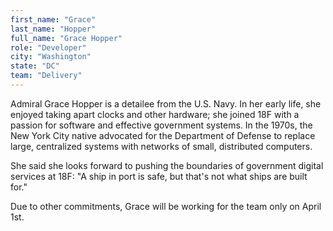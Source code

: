 ```yaml
---
first_name: "Grace"
last_name: "Hopper"
full_name: "Grace Hopper"
role: "Developer"
city: "Washington"
state: "DC"
team: "Delivery"
---
```

Admiral Grace Hopper is a detailee from the U.S. Navy. In her early life, she enjoyed taking apart clocks and other hardware; she joined 18F with a passion for software and effective government systems. In the 1970s, the New York City native advocated for the Department of Defense to replace large, centralized systems with networks of small, distributed computers.

She said she looks forward to pushing the boundaries of government digital services at 18F: "A ship in port is safe, but that's not what ships are built for."

Due to other commitments, Grace will be working for the team only on April 1st.
